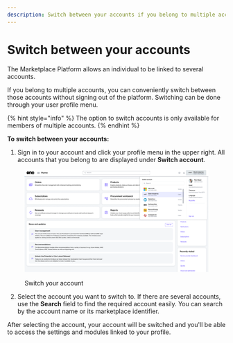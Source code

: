 ```yaml
---
description: Switch between your accounts if you belong to multiple accounts.
---
```


# Switch between your accounts

The Marketplace Platform allows an individual to be linked to several accounts.&#x20;

If you belong to multiple accounts, you can conveniently switch between those accounts without signing out of the platform. Switching can be done through your user profile menu.

{% hint style="info" %}
The option to switch accounts is only available for members of multiple accounts.
{% endhint %}

**To switch between your accounts:**

1. Sign in to your account and click your profile menu in the upper right. All accounts that you belong to are displayed under **Switch account**.

<figure><img src="../../../.gitbook/assets/image (37).png" alt=""><figcaption><p>Switch your account</p></figcaption></figure>

2. Select the account you want to switch to. If there are several accounts, use the **Search** field to find the required account easily. You can search by the account name or its marketplace identifier.

After selecting the account, your account will be switched and you'll be able to access the settings and modules linked to your profile.&#x20;
